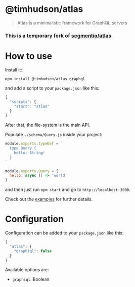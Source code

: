 # @timhudson/atlas

> Atlas is a minimalistic framework for GraphQL servers

### This is a temporary fork of [segmentio/atlas](https://github.com/segmentio/atlas)

# How to use

Install it:

```
npm install @timhudson/atlas graphql
```

and add a script to your `package.json` like this:

``` js
{
  "scripts": {
    "start": "atlas"
  }
}
```

After that, the file-system is the main API.

Populate `./schema/Query.js` inside your project:

``` js
module.exports.typeDef = `
  type Query {
    hello: String!
  }
`

module.exports.Query = {
  hello: async () => 'world'
}
```

and then just run `npm start` and go to `http://localhost:3000`.

Check out the [examples](./examples) for further details.

# Configuration

Configuration can be added to your `package.json` like this:

``` js
{
  "atlas": {
    "graphiql": false
  }
}
```

Available options are:

- `graphiql`: Boolean
